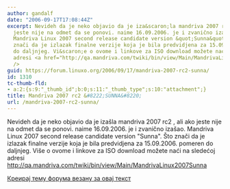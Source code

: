 ```yaml
---
author: gandalf
date: "2006-09-17T17:08:44Z"
excerpt: Nevideh da je neko objavio da je iza&scaron;la mandriva 2007 rc2 , ali ako
  jeste nije na odmet da se ponovi. naime 16.09.2006. je i zvanično iza&scaron;ao.
  Mandriva Linux 2007 second release candidate version &quot;Sunna&quot;. &Scaron;to
  znači da je izlazak finalne verzije koja je bila predvidjena za 15.09.2006. pomeren
  do daljnjeg. Vi&scaron;e o ovome i linkove za ISO download možete naći na sledećoj
  adresi <a href="http://qa.mandriva.com/twiki/bin/view/Main/MandrivaLinux2007Sunna">http://qa.mandriva.com/twiki/bin/view/Main/MandrivaLinux2007Sunna</a><br
  />
guid: https://forum.linuxo.org/2006/09/17/mandriva-2007-rc2-sunna/
id: 1310
tc-thumb-fld:
- a:2:{s:9:"_thumb_id";b:0;s:11:"_thumb_type";s:10:"attachment";}
title: Mandriva 2007 rc2 &#8222;SUNNA&#8220;
url: /mandriva-2007-rc2-sunna/
---
```

Nevideh da je neko objavio da je iza&scaron;la mandriva 2007 rc2 , ali ako jeste nije na odmet da se ponovi. naime 16.09.2006. je i zvanično iza&scaron;ao. Mandriva Linux 2007 second release candidate version "Sunna". &Scaron;to znači da je izlazak finalne verzije koja je bila predvidjena za 15.09.2006. pomeren do daljnjeg. Vi&scaron;e o ovome i linkove za ISO download možete naći na sledećoj adresi <http://qa.mandriva.com/twiki/bin/view/Main/MandrivaLinux2007Sunna>  
<!--break-->

[Креирај тему форума везану за овај текст](https://linuxo.org/nova-tema-na-forumu/?se_pid=1310)